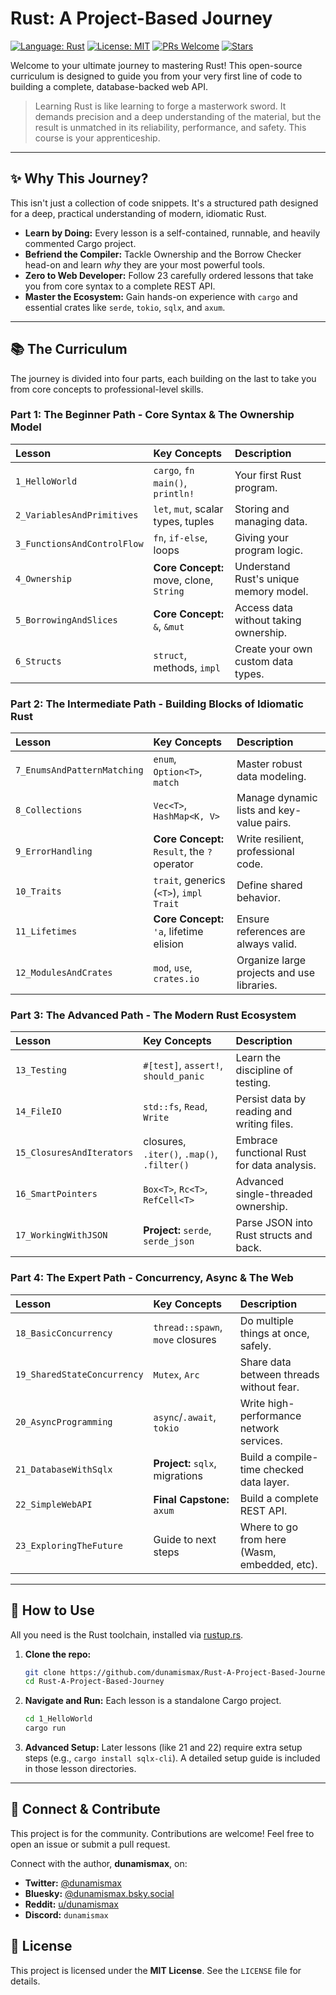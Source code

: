 # Rust: A Project-Based Journey

[![Language: Rust](https://img.shields.io/badge/Language-Rust-orange.svg)](https://www.rust-lang.org)
[![License: MIT](https://img.shields.io/badge/License-MIT-yellow.svg)](https://github.com/dunamismax/Rust-A-Project-Based-Journey/blob/main/LICENSE)
[![PRs Welcome](https://img.shields.io/badge/PRs-welcome-brightgreen.svg?style=flat-square)](https://github.com/dunamismax/Rust-A-Project-Based-Journey/issues)
[![Stars](https://img.shields.io/github/stars/dunamismax/Rust-A-Project-Based-Journey?style=social)](https://github.com/dunamismax/Rust-A-Project-Based-Journey/stargazers)

Welcome to your ultimate journey to mastering Rust! This open-source curriculum is designed to guide you from your very first line of code to building a complete, database-backed web API.

> Learning Rust is like learning to forge a masterwork sword. It demands precision and a deep understanding of the material, but the result is unmatched in its reliability, performance, and safety. This course is your apprenticeship.

---

## ✨ Why This Journey?

This isn't just a collection of code snippets. It's a structured path designed for a deep, practical understanding of modern, idiomatic Rust.

*   **Learn by Doing:** Every lesson is a self-contained, runnable, and heavily commented Cargo project.
*   **Befriend the Compiler:** Tackle Ownership and the Borrow Checker head-on and learn *why* they are your most powerful tools.
*   **Zero to Web Developer:** Follow 23 carefully ordered lessons that take you from core syntax to a complete REST API.
*   **Master the Ecosystem:** Gain hands-on experience with `cargo` and essential crates like `serde`, `tokio`, `sqlx`, and `axum`.

---

## 📚 The Curriculum

The journey is divided into four parts, each building on the last to take you from core concepts to professional-level skills.

### Part 1: The Beginner Path - Core Syntax & The Ownership Model
| Lesson | Key Concepts | Description |
| :--- | :--- | :--- |
| `1_HelloWorld` | `cargo`, `fn main()`, `println!` | Your first Rust program. |
| `2_VariablesAndPrimitives` | `let`, `mut`, scalar types, tuples | Storing and managing data. |
| `3_FunctionsAndControlFlow`| `fn`, `if-else`, loops | Giving your program logic. |
| `4_Ownership` | **Core Concept:** move, clone, `String` | Understand Rust's unique memory model. |
| `5_BorrowingAndSlices` | **Core Concept:** `&`, `&mut` | Access data without taking ownership. |
| `6_Structs` | `struct`, methods, `impl` | Create your own custom data types. |

### Part 2: The Intermediate Path - Building Blocks of Idiomatic Rust
| Lesson | Key Concepts | Description |
| :--- | :--- | :--- |
| `7_EnumsAndPatternMatching` | `enum`, `Option<T>`, `match` | Master robust data modeling. |
| `8_Collections` | `Vec<T>`, `HashMap<K, V>` | Manage dynamic lists and key-value pairs. |
| `9_ErrorHandling` | **Core Concept:** `Result`, the `?` operator | Write resilient, professional code. |
| `10_Traits` | `trait`, generics (`<T>`), `impl Trait` | Define shared behavior. |
| `11_Lifetimes` | **Core Concept:** `'a`, lifetime elision | Ensure references are always valid. |
| `12_ModulesAndCrates` | `mod`, `use`, `crates.io` | Organize large projects and use libraries. |

### Part 3: The Advanced Path - The Modern Rust Ecosystem
| Lesson | Key Concepts | Description |
| :--- | :--- | :--- |
| `13_Testing` | `#[test]`, `assert!`, `should_panic` | Learn the discipline of testing. |
| `14_FileIO` | `std::fs`, `Read`, `Write` | Persist data by reading and writing files. |
| `15_ClosuresAndIterators` | closures, `.iter()`, `.map()`, `.filter()` | Embrace functional Rust for data analysis. |
| `16_SmartPointers` | `Box<T>`, `Rc<T>`, `RefCell<T>` | Advanced single-threaded ownership. |
| `17_WorkingWithJSON` | **Project:** `serde`, `serde_json` | Parse JSON into Rust structs and back. |

### Part 4: The Expert Path - Concurrency, Async & The Web
| Lesson | Key Concepts | Description |
| :--- | :--- | :--- |
| `18_BasicConcurrency` | `thread::spawn`, `move` closures | Do multiple things at once, safely. |
| `19_SharedStateConcurrency`| `Mutex`, `Arc` | Share data between threads without fear. |
| `20_AsyncProgramming` | `async`/`.await`, `tokio` | Write high-performance network services. |
| `21_DatabaseWithSqlx` | **Project:** `sqlx`, migrations | Build a compile-time checked data layer. |
| `22_SimpleWebAPI` | **Final Capstone:** `axum` | Build a complete REST API. |
| `23_ExploringTheFuture` | Guide to next steps | Where to go from here (Wasm, embedded, etc). |

---

## 🚀 How to Use

All you need is the Rust toolchain, installed via [rustup.rs](https://rustup.rs/).

1.  **Clone the repo:**
    ```sh
    git clone https://github.com/dunamismax/Rust-A-Project-Based-Journey.git
    cd Rust-A-Project-Based-Journey
    ```

2.  **Navigate and Run:** Each lesson is a standalone Cargo project.
    ```sh
    cd 1_HelloWorld
    cargo run
    ```
3.  **Advanced Setup:** Later lessons (like 21 and 22) require extra setup steps (e.g., `cargo install sqlx-cli`). A detailed setup guide is included in those lesson directories.

---

## 💬 Connect & Contribute

This project is for the community. Contributions are welcome! Feel free to open an issue or submit a pull request.

Connect with the author, **dunamismax**, on:

*   **Twitter:** [@dunamismax](https://twitter.com/dunamismax)
*   **Bluesky:** [@dunamismax.bsky.social](https://bsky.app/profile/dunamismax.bsky.social)
*   **Reddit:** [u/dunamismax](https://www.reddit.com/user/dunamismax)
*   **Discord:** `dunamismax`

## 📜 License

This project is licensed under the **MIT License**. See the `LICENSE` file for details.